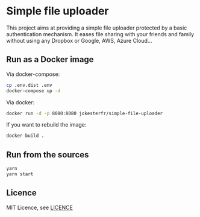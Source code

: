 # Simple file uploader

This project aims at providing a simple file uploader protected by a basic authentication mechanism. It eases file sharing with your friends and family without using any Dropbox or Google, AWS, Azure Cloud...

## Run as a Docker image

Via docker-compose:

```sh
cp .env.dist .env
docker-compose up -d
```

Via docker:

```sh
docker run -d -p 8080:8080 jokesterfr/simple-file-uploader
```

If you want to rebuild the image:

```sh
docker build .
```

## Run from the sources

```sh
yarn
yarn start
```

## Licence

MIT Licence, see [LICENCE](./LICENCE)
